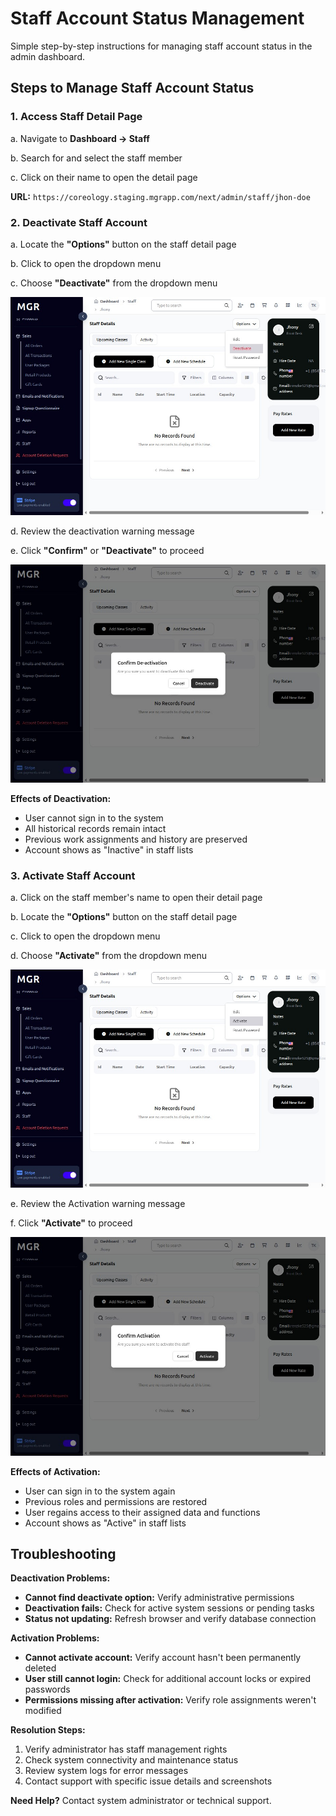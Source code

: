 # Staff Account Status Management

Simple step-by-step instructions for managing staff account status in the admin dashboard.

## Steps to Manage Staff Account Status

### 1. Access Staff Detail Page

a. Navigate to **Dashboard → Staff**

b. Search for and select the staff member

c. Click on their name to open the detail page

**URL:** `https://coreology.staging.mgrapp.com/next/admin/staff/jhon-doe`

### 2. Deactivate Staff Account

a. Locate the **"Options"** button on the staff detail page

b. Click to open the dropdown menu

c. Choose **"Deactivate"** from the dropdown menu

![Deactivate Staff Option](images/click-deactivate.png)

d. Review the deactivation warning message

e. Click **"Confirm"** or **"Deactivate"** to proceed

![Deactivate Confirmation](images/deactivate-staff-id.png)

**Effects of Deactivation:**
- User cannot sign in to the system
- All historical records remain intact
- Previous work assignments and history are preserved
- Account shows as "Inactive" in staff lists

### 3. Activate Staff Account

a. Click on the staff member's name to open their detail page

b. Locate the **"Options"** button on the staff detail page

c. Click to open the dropdown menu

d. Choose **"Activate"** from the dropdown menu

![Activate Staff Option](images/click-activate.png)

e. Review the Activation warning message

f. Click **"Activate"** to proceed

![Activate Confirmation](images/activate-staff-id.png)

**Effects of Activation:**
- User can sign in to the system again
- Previous roles and permissions are restored
- User regains access to their assigned data and functions
- Account shows as "Active" in staff lists

## Troubleshooting

**Deactivation Problems:**
- **Cannot find deactivate option:** Verify administrative permissions
- **Deactivation fails:** Check for active system sessions or pending tasks
- **Status not updating:** Refresh browser and verify database connection

**Activation Problems:**
- **Cannot activate account:** Verify account hasn't been permanently deleted
- **User still cannot login:** Check for additional account locks or expired passwords
- **Permissions missing after activation:** Verify role assignments weren't modified

**Resolution Steps:**
1. Verify administrator has staff management rights
2. Check system connectivity and maintenance status
3. Review system logs for error messages
4. Contact support with specific issue details and screenshots

**Need Help?** Contact system administrator or technical support.
